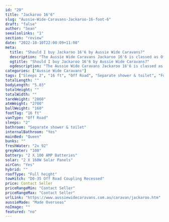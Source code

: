 ```yaml
---
id: "20"
title: "Jackaroo 16'6"
slug: "Aussie-Wide-Caravans-Jackaroo-16-foot-6"
draft: "false"
author: "Sean"
seealsolinks: "1"
section: "review"
date: "2022-10-10T22:00:09+11:00"
meta:
  title: "Should I buy Jackaroo 16'6 by Aussie Wide Caravans?"
  description: "The Aussie Wide Caravans Jackaroo 16'6 is classed as Off Road, and sleeps 2 people. It is Made Overseas and comes in at 16 ft. It generally has Separate shower & toilet."
  ogtitle: "Should I buy Jackaroo 16'6 by Aussie Wide Caravans?"
  ogdescription: "The Aussie Wide Caravans Jackaroo 16'6 is classed as Off Road, and sleeps 2 people. It is Made Overseas and comes in at 16 ft. It generally has Separate shower & toilet."
categories: ["Aussie Wide Caravans"]
tags: ["Sleeps 2", "16 ft", "Off Road", "Separate shower & toilet", "Full height", "Price Unknown", "Made Overseas"]
totalLength: ""
bodyLength: "5.03"
totalHeight: ""
totalWidth: ""
tareWeight: "2060"
atmWeight: "2700"
ballWeight: "160"
footTag: "16 ft"
vanType: "Off Road"
sleeps: "2"
bathroom: "Separate shower & toilet"
internalBathroom: "Yes"
mainBed: "Queen"
bunks: ""
freshWater: "2x 92"
greyWater: "100"
battery: "2 X 100 AMP Batteries"
solar: "2 X 160W Solar Panels"
airCon: "Yes"
hybrid: ""
roofType: "Full height"
towHitch: "D0-35 Off Road Coupling Recessed"
price: Contact Seller
priceRangeMin: "Contact Seller"
priceRangeMax: "Contact Seller"
urlLink: "https://www.aussiewidecaravans.com.au/caravan/jackaroo.htm"
aussieMade: "Made Overseas"
noImage: ""
featured: "no"
---
```


